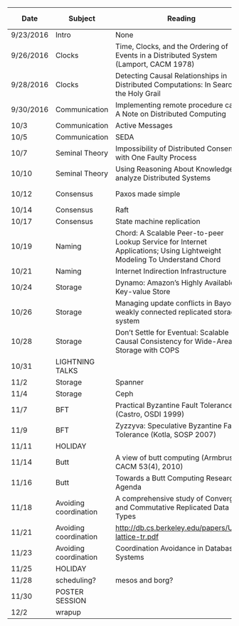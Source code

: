 |Date|Subject|Reading|Link|Presented by|
|------------|-------------|-------------|-------------|------------|
|9/23/2016|Intro|None||Me|
|9/26/2016|Clocks|Time, Clocks, and the Ordering of Events in a Distributed System (Lamport, CACM 1978)|||
|9/28/2016|Clocks|Detecting Causal Relationships in Distributed Computations: In Search of the Holy Grail|https://www.vs.inf.ethz.ch/publ/papers/holygrail.pdf||
|9/30/2016|Communication|Implementing remote procedure calls, A Note on Distributed Computing|||
|10/3|Communication|Active Messages|||
|10/5|Communication|SEDA|||
|10/7|Seminal Theory|Impossibility of Distributed Consensus with One Faulty Process|https://groups.csail.mit.edu/tds/papers/Lynch/jacm85.pdf||
|10/10|Seminal Theory|Using Reasoning About Knowledge to analyze Distributed Systems|https://www.cs.cornell.edu/home/halpern/papers/UsingRAK.pdf||
|10/12|Consensus|Paxos made simple|http://research.microsoft.com/en-us/um/people/lamport/pubs/paxos-simple.pdf||
|10/14|Consensus|Raft|https://raft.github.io/raft.pdf||
|10/17|Consensus|State machine replication|||
|10/19|Naming|Chord: A Scalable Peer-to-peer Lookup Service for Internet Applications; Using Lightweight Modeling To Understand Chord|https://www.cs.cornell.edu/fbs/publications/SMSurvey.pdf||
|10/21|Naming|Internet Indirection Infrastructure|||
|10/24|Storage |Dynamo: Amazon’s Highly Available Key-value Store|||
|10/26|Storage |Managing update conflicts in Bayou, a weakly connected replicated storage system|||
|10/28|Storage |Don’t Settle for Eventual: Scalable Causal Consistency for Wide-Area Storage with COPS|||
|10/31|LIGHTNING TALKS||||
|11/2|Storage |Spanner|||
|11/4|Storage |Ceph|||
|11/7|BFT|Practical Byzantine Fault Tolerance (Castro, OSDI 1999)|||
|11/9|BFT |Zyzzyva: Speculative Byzantine Fault Tolerance (Kotla, SOSP 2007)|||
|11/11|HOLIDAY||||
|11/14|Butt|A view of butt computing (Armbrust, CACM 53(4), 2010)|||
|11/16|Butt|Towards a Butt Computing Research Agenda|https://www.cs.purdue.edu/homes/bb/cs590/handouts/Cornell.pdf||
|11/18|Avoiding coordination|A comprehensive study of Convergent and Commutative Replicated Data Types|http://hal.upmc.fr/inria-00555588/document||
|11/21|Avoiding coordination|http://db.cs.berkeley.edu/papers/UCB-lattice-tr.pdf|||
|11/23|Avoiding coordination|Coordination Avoidance in Database Systems|http://www.vldb.org/pvldb/vol8/p185-bailis.pdf||
|11/25|HOLIDAY||||
|11/28|scheduling? |mesos and borg?|||
|11/30|POSTER SESSION||||
|12/2|wrapup||||
